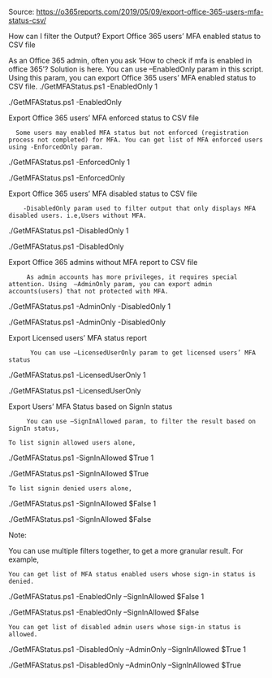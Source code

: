 Source: https://o365reports.com/2019/05/09/export-office-365-users-mfa-status-csv/

How can I filter the Output?
Export Office 365 users’ MFA enabled status to CSV file

As an Office 365 admin, often you ask ‘How to check if mfa is enabled in office 365’? Solution is here. You can use –EnabledOnly param in this script. Using this param, you can export Office 365 users’ MFA enabled status to CSV file. 
./GetMFAStatus.ps1 -EnabledOnly
1
    
./GetMFAStatus.ps1 -EnabledOnly

 
Export Office 365 users’ MFA enforced status to CSV file

      Some users may enabled MFA status but not enforced (registration process not completed) for MFA. You can get list of MFA enforced users using -EnforcedOnly param. 
./GetMFAStatus.ps1 -EnforcedOnly
1
    
./GetMFAStatus.ps1 -EnforcedOnly

 
Export Office 365 users’ MFA disabled status to CSV file

        -DisabledOnly param used to filter output that only displays MFA disabled users. i.e,Users without MFA.
./GetMFAStatus.ps1 -DisabledOnly
1
    
./GetMFAStatus.ps1 -DisabledOnly

 
Export Office 365 admins without MFA report to CSV file

         As admin accounts has more privileges, it requires special attention. Using  –AdminOnly param, you can export admin accounts(users) that not protected with MFA.
./GetMFAStatus.ps1 -AdminOnly -DisabledOnly
1
    
./GetMFAStatus.ps1 -AdminOnly -DisabledOnly

 
Export Licensed users’ MFA status report 

          You can use –LicensedUserOnly param to get licensed users’ MFA status   
  ./GetMFAStatus.ps1 -LicensedUserOnly
1
    
  ./GetMFAStatus.ps1 -LicensedUserOnly

 
Export Users’ MFA Status based on SignIn status

         You can use –SignInAllowed param, to filter the result based on SignIn status,

    To list signin allowed users alone, 

./GetMFAStatus.ps1 -SignInAllowed $True
1
    
./GetMFAStatus.ps1 -SignInAllowed $True

    To list signin denied users alone, 

./GetMFAStatus.ps1 -SignInAllowed $False
1
    
./GetMFAStatus.ps1 -SignInAllowed $False

 

Note: 

You can use multiple filters together, to get a more granular result. For example, 

    You can get list of MFA status enabled users whose sign-in status is denied.

  ./GetMFAStatus.ps1 -EnabledOnly –SignInAllowed $False
1
    
  ./GetMFAStatus.ps1 -EnabledOnly –SignInAllowed $False

    You can get list of disabled admin users whose sign-in status is allowed. 

  ./GetMFAStatus.ps1 -DisabledOnly –AdminOnly –SignInAllowed $True
1
    
  ./GetMFAStatus.ps1 -DisabledOnly –AdminOnly –SignInAllowed $True